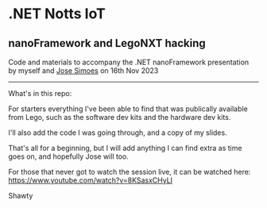 # .NET Notts IoT
## nanoFramework and LegoNXT hacking
Code and materials to accompany the .NET nanoFramework presentation by myself and [Jose Simoes](https://github.com/josesimoes) on 16th Nov 2023

-----

What's in this repo:

For starters everything I've been able to find that was publically available from Lego, such as the software dev kits and the hardware dev kits.

I'll also add the code I was going through, and a copy of my slides.

That's all for a beginning, but I will add anything I can find extra as time goes on, and hopefully Jose will too.

For those that never got to watch the session live, it can be watched here:
https://www.youtube.com/watch?v=8KSasxCHyLI

Shawty

